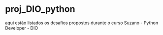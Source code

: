 # proj_DIO_python

aqui estão listados os desafios propostos durante o curso Suzano - Python Developer - DIO
